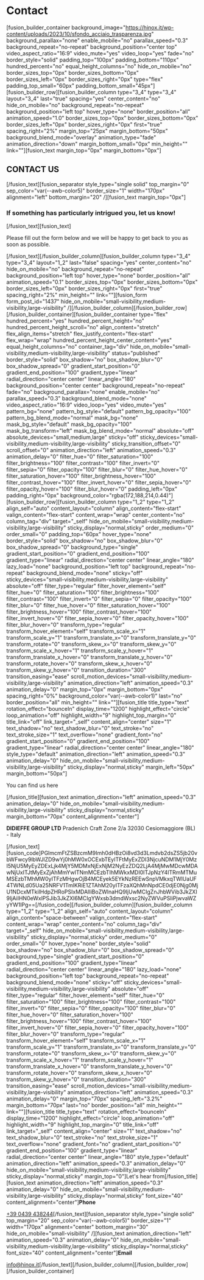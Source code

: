 # Contact

[fusion_builder_container background_image="https://hinox.it/wp-content/uploads/2023/10/sfondo_acciaio_trasparenza.jpg" background_parallax="none" enable_mobile="no" parallax_speed="0.3" background_repeat="no-repeat" background_position="center top" video_aspect_ratio="16:9" video_mute="yes" video_loop="yes" fade="no" border_style="solid" padding_top="100px" padding_bottom="110px" hundred_percent="no" equal_height_columns="no" hide_on_mobile="no" border_sizes_top="0px" border_sizes_bottom="0px" border_sizes_left="0px" border_sizes_right="0px" type="flex" padding_top_small="60px" padding_bottom_small="45px"][fusion_builder_row][fusion_builder_column type="3_4" type="3_4" layout="3_4" last="true" spacing="yes" center_content="no" hide_on_mobile="no" background_repeat="no-repeat" background_position="left top" hover_type="none" border_position="all" animation_speed="1.0" border_sizes_top="0px" border_sizes_bottom="0px" border_sizes_left="0px" border_sizes_right="0px" first="true" spacing_right="2%" margin_top="25px" margin_bottom="50px" background_blend_mode="overlay" animation_type="fade" animation_direction="down" margin_bottom_small="0px" min_height="" link=""][fusion_text margin_top="0px" margin_bottom="0px"]

## CONTACT US

[/fusion_text][fusion_separator style_type="single solid" top_margin="0" sep_color="var(--awb-color5)" border_size="1" width="170px" alignment="left" bottom_margin="20" /][fusion_text margin_top="0px"]

### If something has particularly intrigued you, let us know!

[/fusion_text][fusion_text]

Please fill out the form below and we will be happy to get back to you as soon as possible.

[/fusion_text][/fusion_builder_column][fusion_builder_column type="3_4" type="3_4" layout="1_2" last="false" spacing="yes" center_content="no" hide_on_mobile="no" background_repeat="no-repeat" background_position="left top" hover_type="none" border_position="all" animation_speed="0.1" border_sizes_top="0px" border_sizes_bottom="0px" border_sizes_left="0px" border_sizes_right="0px" first="true" spacing_right="2%" min_height="" link=""][fusion_form form_post_id="1437" hide_on_mobile="small-visibility,medium-visibility,large-visibility" /][/fusion_builder_column][/fusion_builder_row][/fusion_builder_container][fusion_builder_container type="flex" hundred_percent="yes" hundred_percent_height="no" hundred_percent_height_scroll="no" align_content="stretch" flex_align_items="stretch" flex_justify_content="flex-start" flex_wrap="wrap" hundred_percent_height_center_content="yes" equal_height_columns="no" container_tag="div" hide_on_mobile="small-visibility,medium-visibility,large-visibility" status="published" border_style="solid" box_shadow="no" box_shadow_blur="0" box_shadow_spread="0" gradient_start_position="0" gradient_end_position="100" gradient_type="linear" radial_direction="center center" linear_angle="180" background_position="center center" background_repeat="no-repeat" fade="no" background_parallax="none" enable_mobile="no" parallax_speed="0.3" background_blend_mode="none" video_aspect_ratio="16:9" video_loop="yes" video_mute="yes" pattern_bg="none" pattern_bg_style="default" pattern_bg_opacity="100" pattern_bg_blend_mode="normal" mask_bg="none" mask_bg_style="default" mask_bg_opacity="100" mask_bg_transform="left" mask_bg_blend_mode="normal" absolute="off" absolute_devices="small,medium,large" sticky="off" sticky_devices="small-visibility,medium-visibility,large-visibility" sticky_transition_offset="0" scroll_offset="0" animation_direction="left" animation_speed="0.3" animation_delay="0" filter_hue="0" filter_saturation="100" filter_brightness="100" filter_contrast="100" filter_invert="0" filter_sepia="0" filter_opacity="100" filter_blur="0" filter_hue_hover="0" filter_saturation_hover="100" filter_brightness_hover="100" filter_contrast_hover="100" filter_invert_hover="0" filter_sepia_hover="0" filter_opacity_hover="100" filter_blur_hover="0" padding_left="0px" padding_right="0px" background_color="rgba(172,188,214,0.44)"][fusion_builder_row][fusion_builder_column type="1_2" type="1_2" align_self="auto" content_layout="column" align_content="flex-start" valign_content="flex-start" content_wrap="wrap" center_content="no" column_tag="div" target="_self" hide_on_mobile="small-visibility,medium-visibility,large-visibility" sticky_display="normal,sticky" order_medium="0" order_small="0" padding_top="60px" hover_type="none" border_style="solid" box_shadow="no" box_shadow_blur="0" box_shadow_spread="0" background_type="single" gradient_start_position="0" gradient_end_position="100" gradient_type="linear" radial_direction="center center" linear_angle="180" lazy_load="none" background_position="left top" background_repeat="no-repeat" background_blend_mode="none" sticky="off" sticky_devices="small-visibility,medium-visibility,large-visibility" absolute="off" filter_type="regular" filter_hover_element="self" filter_hue="0" filter_saturation="100" filter_brightness="100" filter_contrast="100" filter_invert="0" filter_sepia="0" filter_opacity="100" filter_blur="0" filter_hue_hover="0" filter_saturation_hover="100" filter_brightness_hover="100" filter_contrast_hover="100" filter_invert_hover="0" filter_sepia_hover="0" filter_opacity_hover="100" filter_blur_hover="0" transform_type="regular" transform_hover_element="self" transform_scale_x="1" transform_scale_y="1" transform_translate_x="0" transform_translate_y="0" transform_rotate="0" transform_skew_x="0" transform_skew_y="0" transform_scale_x_hover="1" transform_scale_y_hover="1" transform_translate_x_hover="0" transform_translate_y_hover="0" transform_rotate_hover="0" transform_skew_x_hover="0" transform_skew_y_hover="0" transition_duration="300" transition_easing="ease" scroll_motion_devices="small-visibility,medium-visibility,large-visibility" animation_direction="left" animation_speed="0.3" animation_delay="0" margin_top="0px" margin_bottom="0px" spacing_right="0%" background_color="var(--awb-color1)" last="no" border_position="all" min_height="" link=""][fusion_title title_type="text" rotation_effect="bounceIn" display_time="1200" highlight_effect="circle" loop_animation="off" highlight_width="9" highlight_top_margin="0" title_link="off" link_target="_self" content_align="center" size="1" text_shadow="no" text_shadow_blur="0" text_stroke="no" text_stroke_size="1" text_overflow="none" gradient_font="no" gradient_start_position="0" gradient_end_position="100" gradient_type="linear" radial_direction="center center" linear_angle="180" style_type="default" animation_direction="left" animation_speed="0.3" animation_delay="0" hide_on_mobile="small-visibility,medium-visibility,large-visibility" sticky_display="normal,sticky" margin_left="50px" margin_bottom="50px"]

You can find us here

[/fusion_title][fusion_text animation_direction="left" animation_speed="0.3" animation_delay="0" hide_on_mobile="small-visibility,medium-visibility,large-visibility" sticky_display="normal,sticky" margin_bottom="70px" content_alignment="center"]

**DIDIEFFE GROUP LTD**
Pradenich Craft Zone 2/a
32030 Cesiomaggiore (BL) - Italy

[/fusion_text][fusion_code]PGlmcmFtZSBzcmM9Imh0dHBzOi8vd3d3Lmdvb2dsZS5jb20vbWFwcy9lbWJlZD9wYj0hMW0xOCExbTEyITFtMyExZDI3NjcuNDM1MjY0MzI5NjU5MyEyZDExLjk4MjY5MDMxNjExNjM2NyEzZDQ2LjA4MjMwMDcwMDAwNjUxITJtMyExZjAhMmYwITNmMCEzbTIhMWkxMDI0ITJpNzY4ITRmMTMuMSEzbTMhMW0yITFzMHgwOjB4MCEyek5EYkNzREEwSnpVMkxqTWlUaUF4TWNLd05Ua25NRFV1TmlKRiE1ZTAhM20yITFzaXQhMnNpdCE0djE0Njg0MjU1NDcxMTkiIHdpZHRoPSIxMDAlIiBoZWlnaHQ9IjUwMCIgZnJhbWVib3JkZXI9IjAiIHN0eWxlPSJib3JkZXI6MCIgYWxsb3dmdWxsc2NyZWVuPSIiPjwvaWZyYW1lPg==[/fusion_code][/fusion_builder_column][fusion_builder_column type="1_2" type="1_2" align_self="auto" content_layout="column" align_content="space-between" valign_content="flex-start" content_wrap="wrap" center_content="no" column_tag="div" target="_self" hide_on_mobile="small-visibility,medium-visibility,large-visibility" sticky_display="normal,sticky" order_medium="0" order_small="0" hover_type="none" border_style="solid" box_shadow="no" box_shadow_blur="0" box_shadow_spread="0" background_type="single" gradient_start_position="0" gradient_end_position="100" gradient_type="linear" radial_direction="center center" linear_angle="180" lazy_load="none" background_position="left top" background_repeat="no-repeat" background_blend_mode="none" sticky="off" sticky_devices="small-visibility,medium-visibility,large-visibility" absolute="off" filter_type="regular" filter_hover_element="self" filter_hue="0" filter_saturation="100" filter_brightness="100" filter_contrast="100" filter_invert="0" filter_sepia="0" filter_opacity="100" filter_blur="0" filter_hue_hover="0" filter_saturation_hover="100" filter_brightness_hover="100" filter_contrast_hover="100" filter_invert_hover="0" filter_sepia_hover="0" filter_opacity_hover="100" filter_blur_hover="0" transform_type="regular" transform_hover_element="self" transform_scale_x="1" transform_scale_y="1" transform_translate_x="0" transform_translate_y="0" transform_rotate="0" transform_skew_x="0" transform_skew_y="0" transform_scale_x_hover="1" transform_scale_y_hover="1" transform_translate_x_hover="0" transform_translate_y_hover="0" transform_rotate_hover="0" transform_skew_x_hover="0" transform_skew_y_hover="0" transition_duration="300" transition_easing="ease" scroll_motion_devices="small-visibility,medium-visibility,large-visibility" animation_direction="left" animation_speed="0.3" animation_delay="0" margin_top="70px" spacing_left="3.2%" margin_bottom="70px" last="no" border_position="all" min_height="" link=""][fusion_title title_type="text" rotation_effect="bounceIn" display_time="1200" highlight_effect="circle" loop_animation="off" highlight_width="9" highlight_top_margin="0" title_link="off" link_target="_self" content_align="center" size="1" text_shadow="no" text_shadow_blur="0" text_stroke="no" text_stroke_size="1" text_overflow="none" gradient_font="no" gradient_start_position="0" gradient_end_position="100" gradient_type="linear" radial_direction="center center" linear_angle="180" style_type="default" animation_direction="left" animation_speed="0.3" animation_delay="0" hide_on_mobile="small-visibility,medium-visibility,large-visibility" sticky_display="normal,sticky" margin_top="0"]Let's hear from[/fusion_title][fusion_text animation_direction="left" animation_speed="0.3" animation_delay="0" hide_on_mobile="small-visibility,medium-visibility,large-visibility" sticky_display="normal,sticky" font_size="40" content_alignment="center"]**Phone**

[+39 0439 438244](tel:00390439438244)[/fusion_text][fusion_separator style_type="single solid" top_margin="20" sep_color="var(--awb-color5)" border_size="1" width="170px" alignment="center" bottom_margin="30" hide_on_mobile="small-visibility" /][fusion_text animation_direction="left" animation_speed="0.3" animation_delay="0" hide_on_mobile="small-visibility,medium-visibility,large-visibility" sticky_display="normal,sticky" font_size="40" content_alignment="center"]**Email**

[info@hinox.it](mailto:info@didieffe.com)[/fusion_text][/fusion_builder_column][/fusion_builder_row][/fusion_builder_container]